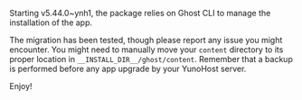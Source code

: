 Starting v5.44.0~ynh1, the package relies on Ghost CLI to manage the installation of the app.

The migration has been tested, though please report any issue you might encounter.
You might need to manually move your `content` directory to its proper location in `__INSTALL_DIR__/ghost/content`.
Remember that a backup is performed before any app upgrade by your YunoHost server.

Enjoy!
